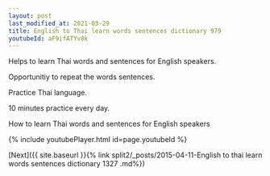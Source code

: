 ```yaml
---
layout: post
last_modified_at: 2021-03-29
title: English to Thai learn words sentences dictionary 979 
youtubeId: aF9ifATYv8k
---
```

 
 
Helps to learn Thai words and sentences for English speakers.

Opportunitiy to repeat the words sentences. 

Practice Thai language. 
 
10 minutes practice every day. 
 
How to learn Thai words and sentences for English speakers 
 
{% include youtubePlayer.html id=page.youtubeId %}
 
 
[Next]({{ site.baseurl }}{% link  split2/_posts/2015-04-11-English to thai learn words sentences dictionary 1327 .md%})
 
